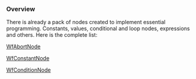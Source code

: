 ### Overview
There is already a pack of nodes created to implement essential programming. Constants, values, conditional and loop nodes, expressions and others. Here is the complete list:

[WfAbortNode](https://github.com/ArsenAbazian/WorkflowDiagram/blob/main/Help/CommonNodes/WfAbortNode.md)

[WfConstantNode](https://github.com/ArsenAbazian/WorkflowDiagram/blob/main/Help/CommonNodes/WfConstantNode.md)

[WfConditionNode](https://github.com/ArsenAbazian/WorkflowDiagram/blob/main/Help/CommonNodes/WfConditionNode.md)









